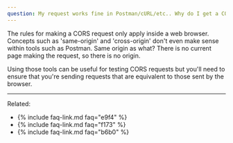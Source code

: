 ```yaml
---
question: My request works fine in Postman/cURL/etc.. Why do I get a CORS error in the browser?
---
```


The rules for making a CORS request only apply inside a web browser. Concepts such as 'same-origin' and 'cross-origin'
don't even make sense within tools such as Postman. Same origin as what? There is no current page making the request, so
there is no origin.

Using those tools can be useful for testing CORS requests but you'll need to ensure that you're sending requests that
are equivalent to those sent by the browser.

---

Related:

* {% include faq-link.md faq="e9f4" %}
* {% include faq-link.md faq="f173" %}
* {% include faq-link.md faq="b6b0" %}
